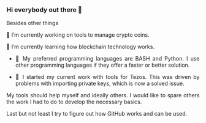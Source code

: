 ### Hi everybody out there 🖖

Besides other things

<!--
**ztenretep/ztenretep** is a ✨ _special_ ✨ repository because its `README.md` (this file) appears on your GitHub profile.

Here are some ideas to get you started:

- 🔭 I’m currently working on tools to ...
- 🌱 I’m currently learning how ...
- 👯 I’m looking to collaborate on ...
- 🤔 I’m looking for help with ...
- 💬 Ask me about ...
- 📫 How to reach me: ...
- 😄 Pronouns: ... 
- ⚡ Fun fact: ...
-->
🔭 I’m currently working on tools to manage crypto coins.

🌱 I’m currently learning how blockchain technology works.

- <p align="justify">💾 My preferred programming languages are BASH and Python. I use other programming languages if they offer a faster or better solution.</p>

- <p align="justify">💾 I started my current work with tools for Tezos. This was driven by problems with importing private keys, which is now a solved issue.</p>

<p align="justify">My tools should help myself and ideally others. I would like to spare others the work I had to do to develop the necessary basics.</p>

<p align="justify">Last but not least I try to figure out how GitHub works and can be used.<p>
